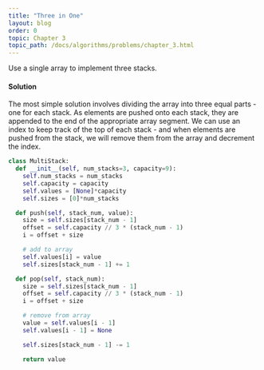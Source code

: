 ```yaml
---
title: "Three in One"
layout: blog
order: 0
topic: Chapter 3
topic_path: /docs/algorithms/problems/chapter_3.html
---
```

Use a single array to implement three stacks.

#### Solution
The most simple solution involves dividing the array into three equal parts - one for each stack. As elements are pushed onto each stack, they are appended to the end of the appropriate array segment. We can use an index to keep track of the top of each stack - and when elements are pushed from the stack, we will remove them from the array and decrement the index.

```python
class MultiStack:
  def __init__(self, num_stacks=3, capacity=9):
    self.num_stacks = num_stacks
    self.capacity = capacity
    self.values = [None]*capacity
    self.sizes = [0]*num_stacks

  def push(self, stack_num, value):
    size = self.sizes[stack_num - 1]
    offset = self.capacity // 3 * (stack_num - 1)
    i = offset + size

    # add to array
    self.values[i] = value
    self.sizes[stack_num - 1] += 1

  def pop(self, stack_num):
    size = self.sizes[stack_num - 1]
    offset = self.capacity // 3 * (stack_num - 1)
    i = offset + size

    # remove from array
    value = self.values[i - 1]
    self.values[i - 1] = None

    self.sizes[stack_num - 1] -= 1

    return value
```